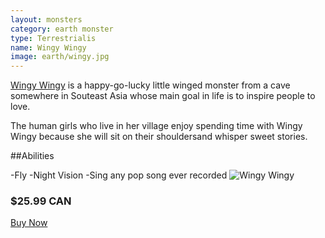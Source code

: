 ```yaml
---
layout: monsters
category: earth monster
type: Terrestrialis
name: Wingy Wingy
image: earth/wingy.jpg
---
```


[Wingy Wingy](http://www.thefreedictionary.com/Wingy) is a happy-go-lucky little winged monster from a cave somewhere in Souteast Asia whose main goal in life is to inspire people to love.

The human girls who live in her village enjoy spending time with Wingy Wingy because she will sit on their shouldersand whisper sweet stories.

##Abilities

-Fly
-Night Vision
-Sing any pop song ever recorded
![Wingy Wingy](http://api.ning.com/files/xP7n*ex0jNDUo*6xh4834kQQjOd9ReiiyBSgYmTwTzf6eGYHe9WHqEJ9hfOirtV2nx4wD*CrVcnMObldbPQ6UGO4pYWK6EgZ/wingy.wingy.jpg?width=600&height=452)
<div class="gutter media grid">
	<h3>$25.99 CAN</h3>
	<a class="btn-round mega {% if page.url == '/cart/' %}current{% endif %}"href="{{site.baseurl}}/cart/">Buy Now</a>
</div>
